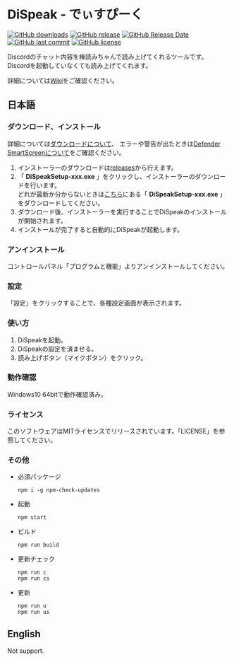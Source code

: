 DiSpeak - でぃすぴーく
=====
[![GitHub downloads](https://img.shields.io/github/downloads/micelle/dc_DiSpeak/total.svg)](https://github.com/micelle/dc_DiSpeak/releases)
[![GitHub release](https://img.shields.io/github/release/micelle/dc_DiSpeak.svg)](https://github.com/micelle/dc_DiSpeak/releases/latest)
[![GitHub Release Date](https://img.shields.io/github/release-date/micelle/dc_DiSpeak.svg)](https://github.com/micelle/dc_DiSpeak/releases/latest)
[![GitHub last commit](https://img.shields.io/github/last-commit/micelle/dc_DiSpeak.svg)](https://github.com/micelle/dc_DiSpeak/commits/)
[![GitHub license](https://img.shields.io/github/license/micelle/dc_DiSpeak.svg)](https://github.com/micelle/dc_DiSpeak/blob/master/LICENSE)

Discordのチャット内容を棒読みちゃんで読み上げてくれるツールです。
Discordを起動していなくても読み上げてくれます。

詳細については[Wiki](https://github.com/micelle/dc_DiSpeak/wiki)をご確認ください。

## 日本語

### ダウンロード、インストール
詳細については[ダウンロードについて](https://github.com/micelle/dc_DiSpeak/wiki/Download)、
エラーや警告が出たときは[Defender SmartScreenについて](https://github.com/micelle/dc_DiSpeak/wiki/Defender)をご確認ください。

1. インストーラーのダウンロードは[releases](https://github.com/micelle/dc_DiSpeak/releases)から行えます。
1. 「 **DiSpeakSetup-xxx.exe** 」をクリックし、インストーラーのダウンロードを行います。  
   どれが最新か分からないときは[こちら](https://github.com/micelle/dc_DiSpeak/releases/latest)にある「 **DiSpeakSetup-xxx.exe** 」をダウンロードしてください。
1. ダウンロード後、インストーラーを実行することでDiSpeakのインストールが開始されます。
1. インストールが完了すると自動的にDiSpeakが起動します。

### アンインストール
コントロールパネル「プログラムと機能」よりアンインストールしてください。

### 設定
「設定」をクリックすることで、各種設定画面が表示されます。

### 使い方
1. DiSpeakを起動。
1. DiSpeakの設定を済ませる。
1. 読み上げボタン（マイクボタン）をクリック。

### 動作確認
Windows10 64bitで動作確認済み。

### ライセンス
このソフトウェアはMITライセンスでリリースされています。「LICENSE」を参照してください。

### その他
* 必須パッケージ
  ```
  npm i -g npm-check-updates
  ```
* 起動
  ```
  npm start
  ```
* ビルド
  ```
  npm run build
  ```
* 更新チェック
  ```
  npm run c
  npm run cs
  ```
* 更新
  ```
  npm run u
  npm run us
  ```

## English
Not support.